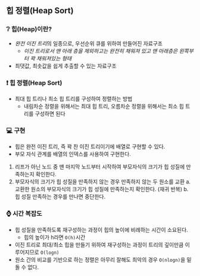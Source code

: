 ## 힙 정렬(Heap Sort) 

### ❔ 힙(Heap)이란?
- *완전 이진 트리*의 일종으로, 우선순위 큐를 위하여 만들어진 자료구조           
   - *이진 트리로서 맨 아래 층을 제외하고는 완전히 채워져 있고 맨 아래층은 왼쪽부터 꽉 채워져있는 형태*
- 최댓값, 최솟값을 쉽게 추출할 수 있는 자료구조

### ❗ 힙 정렬(Heap Sort)
- 최대 힙 트리나 최소 힙 트리를 구성하여 정렬하는 방법
  - 내림차순 정렬을 위해서는 최대 힙 트리, 오름차순 정렬을 위해서는 최소 힙 트리를 구성하면 된다

### 💻 구현
- 힙은 완전 이진 트리, 즉 꽉 찬 이진 트리이기에 배열로 구현할 수 있다.
- 부모 자식 관계를 배열의 인덱스를 사용하여 구현한다.

1. 리프가 아닌 노드 중 맨 마지막 노드부터 시작하여 부모자식의 크기가 힙 성질에 만족하는지 확인한다.
2. 부모자식의 크기가 힙 성질을 만족하지 않는 경우 만족하지 않는 두 원소를 교환
   a. 교환한 원소의 부모자식의 크기가 힙 성질에 만족하는지 확인한다. (재귀 반복)
   b. 힙 성질 만족하는 경우를 만나면 중단한다.

   
### ⌚ 시간 복잡도
- 힙 성질을 만족하도록 재구성하는 과정이 힙의 높이에 비례하는 시간이 소요된다.
  - 힙의 높이가 h라면 `O(h)`시간
- 이진 트리로 최대/최소 힙을 만들기 위하여 재구성하는 과정이 트리의 깊이만큼 이루어지므로 `O(logn)`
- 원소 간의 비교를 기반으로 하는 정렬은 아무리 잘해도 최악의 경우 `O(nlogn)`을 밑돌 수 없다.
